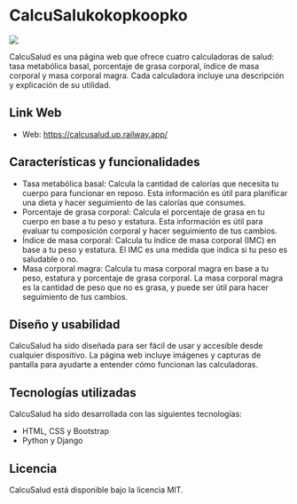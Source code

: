 # CalcuSalukokopkoopko

<img src="https://media.discordapp.net/attachments/987833273617088532/1071912393032077352/Picsart_23-01-20_05-03-52-195.jpg">

CalcuSalud es una página web que ofrece cuatro calculadoras de salud: tasa metabólica basal, porcentaje de grasa corporal, índice de masa corporal y masa corporal magra. Cada calculadora incluye una descripción y explicación de su utilidad.

## Link Web

- Web: https://calcusalud.up.railway.app/

## Características y funcionalidades

- Tasa metabólica basal: Calcula la cantidad de calorías que necesita tu cuerpo para funcionar en reposo. Esta información es útil para planificar una dieta y hacer seguimiento de las calorías que consumes.
- Porcentaje de grasa corporal: Calcula el porcentaje de grasa en tu cuerpo en base a tu peso y estatura. Esta información es útil para evaluar tu composición corporal y hacer seguimiento de tus cambios.
- Índice de masa corporal: Calcula tu índice de masa corporal (IMC) en base a tu peso y estatura. El IMC es una medida que indica si tu peso es saludable o no.
- Masa corporal magra: Calcula tu masa corporal magra en base a tu peso, estatura y porcentaje de grasa corporal. La masa corporal magra es la cantidad de peso que no es grasa, y puede ser útil para hacer seguimiento de tus cambios.

## Diseño y usabilidad

CalcuSalud ha sido diseñada para ser fácil de usar y accesible desde cualquier dispositivo. La página web incluye imágenes y capturas de pantalla para ayudarte a entender cómo funcionan las calculadoras.

## Tecnologías utilizadas

CalcuSalud ha sido desarrollada con las siguientes tecnologías:

- HTML, CSS y Bootstrap
- Python y Django

## Licencia

CalcuSalud está disponible bajo la licencia MIT.
